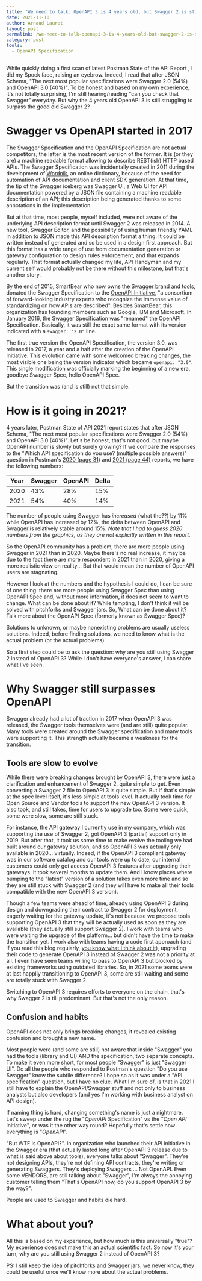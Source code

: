 ```yaml
---
title: "We need to talk: OpenAPI 3 is 4 years old, but Swagger 2 is still predominant"
date: 2021-11-10
author: Arnaud Lauret
layout: post
permalink: /we-need-to-talk-openapi-3-is-4-years-old-but-swagger-2-is-still-predominant/
category: post
tools:
  - OpenAPI Specification
---
```


While quickly doing a first scan of latest Postman State of the API Report , I did my Spock face, raising an eyebrow.
Indeed, I read that after JSON Schema, "The next most popular specifications were Swagger 2.0 (54%) and OpenAPI 3.0 (40%)".
To be honest and based on my own experience, it's not totally surprising, I'm still hearing/reading "can you check that Swagger" everyday.
But why the 4 years old OpenAPI 3 is still struggling to surpass the good old Swagger 2?
<!--more-->

# Swagger vs OpenAPI started in 2017

The Swagger Specification and the OpenAPI Specification are not actual competitors, the latter is the most recent version of the former.
It is (or they are) a machine readable format allowing to describe REST(ish) HTTP based APIs.
The Swagger Specification was incidentally created in 2011 during the development of [Wordnik](https://www.wordnik.com/), an online dictionary, because of the need for automation of API documentation and client SDK generation.
At that time, the tip of the Swagger iceberg was Swagger UI, a Web UI for API documentation powered by a JSON file containing a machine readable description of an API; this description being generated thanks to some annotations in the implementation.

But at that time, most people, myself included, were not aware of the underlying API description format until Swagger 2 was released in 2014.
A new tool, Swagger Editor, and the possibility of using human friendly YAML in addition to JSON made this API description format a thing.
It could be written instead of generated and so be used in a design first approach.
But this format has a wide range of use from documentation generation or gateway configuration to design rules enforcement, and that expands regularly.
That format actually changed my life, API Handyman and my current self would probably not be there without this milestone, but that's another story.

By the end of 2015, SmartBear who now owns the [Swagger brand and tools](https://swagger.io/), donated the Swagger Specification to the [OpenAPI Initiative](https://www.openapis.org/), "a consortium of forward-looking industry experts who recognize the immense value of standardizing on how APIs are described". Besides SmartBear, this organization has founding members such as Google, IBM and Microsoft.
In January 2016, the Swagger Specification was "renamed" the OpenAPI Specification.
Basically, it was still the exact same format with its version indicated with a `swagger: "2.0"` line.

The first true version the OpenAPI Specification, the version 3.0, was released in 2017, a year and a half after the creation of the OpenAPI Initiative.
This evolution came with some welcomed breaking changes, the  most visible one being the version indicator which became `openapi: "3.0"`.
This single modification was officially marking the beginning of a new era, goodbye Swagger Spec, hello OpenAPI Spec.

But the transition was (and is still) not that simple. 

# How is it going in 2021?

4 years later, Postman State of API 2021 report states that after JSON Schema, "The next most popular specifications were Swagger 2.0 (54%) and OpenAPI 3.0 (40%)".
Let's be honest, that's not good, but maybe OpenAPI number is slowly but surely growing?
If we compare the responses to the "Which API specification do you use? (multiple possible answers)" question in Postman's [2020 (page 31)](https://www.postman.com/state-of-api-report-2020.pdf) and [2021 (page 44)](https://www.postman.com/assets/api-survey-2021/postman-state-of-api-2021.pdf) reports, we have the following numbers:

| Year | Swagger | OpenAPI | Delta |
|------|---------|---------|-------|
| 2020 |  43%    |   28%   |  15%  |
| 2021 |  54%    |   40%   |  14%  |

The number of people using Swagger has _increased_ (what the??) by 11% while OpenAPI has increased by 12%, the delta between OpenAPI and Swagger is relatively stable around 15%.
_Note that I had to guess 2020 numbers from the graphics, as they are not explicitly written in this report._

So the OpenAPI community has a problem, there are more people using Swagger in 2021 than in 2020.
Maybe there's no real increase, it may be due to the fact there are more respondent in 2021 than in 2020, giving a more realistic view on reality...
But that would mean the number of OpenAPI users are stagnating.

However I look at the numbers and the hypothesis I could do, I can be sure of one thing: there are more people using Swagger Spec than using OpenAPI Spec and, without more information, it does not seem to want to change.
What can be done about it?
While tempting, I don't think it will be solved with pitchforks and Swagger jars.
So, What can be done about it?
Talk more about the OpenAPI Spec (formerly known as Swagger Spec)?

Solutions to unknown, or maybe nonexisting problems are usually useless solutions.
Indeed, before finding solutions, we need to know what is the actual problem (or the actual problems).

So a first step could be to ask the question: why are you still using Swagger 2 instead of OpenAPI 3?
While I don't have everyone's answer, I can share what I've seen.

# Why Swagger still surpasses OpenAPI

Swagger already had a lot of traction in 2017 when OpenAPI 3 was released, the Swagger tools themselves were (and are still) quite popular.
Many tools were created around the Swagger specification and many tools were supporting it.
This strength actually became a weakness for the transition.

## Tools are slow to evolve

While there were breaking changes brought by OpenAPI 3, there were just a clarification and enhancement of Swagger 2, quite simple to get.
Even converting a Swagger 2 file to OpenAPI 3 is quite simple.
But if that's simple at the spec level itself, it's less simple at tools level.
It actually took time for Open Source and Vendor tools to support the new OpenAPI 3 version.
It also took, and still takes, time for users to upgrade too. 
Some were quick, some were slow, some are still stuck.

For instance, the API gateway I currently use in my company, which was supporting the use of Swagger 2, got OpenAPI 3 (partial) support only in 2019.
But after that, it took us some time to make evolve the tooling we had built around our gateway solution, and so OpenAPI 3 was actually only available in 2020... virtually.
Indeed, if the OpenAPI 3 compliant gateway was in our software catalog and our tools were up to date, our internal customers could only get access OpenAPI 3 features after upgrading their gateways.
It took several months to update them.
And I know places where bumping to the "latest" version of a solution takes even more time and so they are still stuck with Swagger 2 (and they will have to make all their tools compatible with the new OpenAPI 3 version).

Though a few teams were ahead of time, already using OpenAPI 3 during design and downgrading their contract to Swagger 2 for deployment, eagerly waiting for the gateway update, it's not because we propose tools supporting OpenAPI 3 that they will be actually used as soon as they are available (they actually still support Swagger 2).
I work with teams who were waiting the upgrade of the platform... but didn't have the time to make the transition yet.
I work also with teams having a code first approach (and if you read this blog regularly, [you know what I think about it](/6-reasons-why-generating-openapi-from-code-when-designing-and-documenting-apis-sucks/)), upgrading their code to generate OpenAPI 3 instead of Swagger 2 was not a priority at all.
I even have seen teams willing to pass to OpenAPI 3 but blocked by existing frameworks using outdated libraries.
So, in 2021 some teams were at last happily transitioning to OpenAPI 3, some are still waiting and some are totally stuck with Swagger 2.

Switching to OpenAPI 3 requires efforts to everyone on the chain, that's why Swagger 2 is till predominant.
But that's not the only reason.

## Confusion and habits

OpenAPI does not only brings breaking changes, it revealed existing confusion and brought a new name.

Most people were (and some are still) not aware that inside "Swagger" you had the tools (library and UI) AND the specification, two separate concepts.
To make it even more short, for most people "Swagger" is just "Swagger UI".
Do all the people who responded to Postman's question "Do you use Swagger" know the subtile difference?
I hope so as it was under a "API specification" question, but I have no clue.
What I'm sure of, is that in 2021 I still have to explain the OpenAPI/Swagger stuff and not only to business analysts but also developers (and yes I'm working with business analyst on API design).

If naming thing is hard, changing something's name is just a nightmare.
Let's sweep under the rug the "*OpenAPI* Specification" vs the "*Open API* Initiative", or was it the other way round?
Hopefully that's settle now everything is "*OpenAPI*".

"But WTF is OpenAPI?".
In organization who launched their API initiative in the Swagger era (that actually lasted long after OpenAPI 3 release due to what is said above about tools), everyone talks about "Swagger".
They're not designing APIs, they're not defining API contracts, they're writing or generating Swaggers.
They's deploying Swaggers ...
Not OpenAPI.
Even some VENDORS, are still talking about "Swagger", I'm always the annoying customer telling them "That's OpenAPI now, do you support OpenAPI 3 by the way?".

People are used to Swagger and habits die hard.

# What about you?

All this is based on my experience, but how much is this universally "true"?
My experience does not make this an actual scientific fact.
So now it's your turn, why are you still using Swagger 2 instead of OpenAPI 3?

PS: I still keep the idea of pitchforks and Swagger jars, we never know, they could be useful once we'll know more about the actual problems.